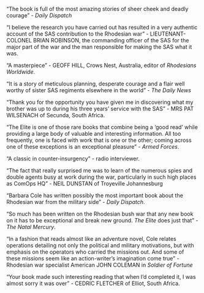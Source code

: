 “The book is full of the most amazing stories of sheer cheek and deadly courage” - _Daily Dispatch_

“I believe the research you have carried out has resulted in a very authentic account of the SAS contribution to the Rhodesian war” - LIEUTENANT-COLONEL BRIAN ROBINSON, the commanding officer of the SAS for the major part of the war and the man responsible for making the SAS what it was.

“A masterpiece” - GEOFF HILL, Crows Nest, Australia, editor of _Rhodesians Worldwide_.

“It is a story of meticulous planning, desperate courage and a flair well worthy of sister SAS regiments elsewhere in the world” - _The Daily News_

“Thank you for the opportunity you have given me in discovering what my brother was up to during his three years’ service with the SAS” - MRS PAT WILSENACH of Secunda, South Africa.

“The Elite is one of those rare books that combine being a ‘good read’ while providing a large body of valuable and interesting information. All too frequently, one is faced with work that is one or the other; coming across one of these exceptions is an exceptional pleasure” - _Armed Forces_.

“A classic in counter-insurgency” - radio interviewer.

“The fact that really surprised me was to learn of the numerous spies and double agents busy at work during the war, particularly in such high places as ComOps HQ” - NEIL DUNSTAN of Troyeville Johannesburg

“Barbara Cole has written possibly the most important book about the Rhodesian war from the military side” - _Daily Dispatch_.

“So much has been written on the Rhodesian bush war that any new book on it has to be exceptional and break new ground. _The Elite_ does just that” - _The Natal Mercury_.

“In a fashion that reads almost like an adventure novel, Cole relates operations detailing not only the political and military motivations, but with emphasis on the operators who carried the missions out. And some of these missions seem like an action-writer’s imagination come true” - Rhodesian war specialist American JOHN COLEMAN in _Soldier of Fortune_

“Your book made such interesting reading that when I’d completed it, I was almost sorry it was over” - CEDRIC FLETCHER of Elliot, South Africa.